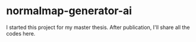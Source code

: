 # normalmap-generator-ai
I started this project for my master thesis. After publication, I'll share all the codes here.
